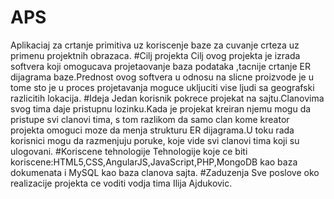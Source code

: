 # APS
Aplikaciaj za crtanje primitiva uz koriscenje baze za cuvanje crteza uz primenu projektnih obrazaca.
#Cilj projekta
Cilj ovog projekta je izrada softvera koji omogucava projetaovanje baza podataka ,tacnije crtanje ER dijagrama baze.Prednost ovog softvera u odnosu na slicne proizvode je u tome sto je u proces projetavanja moguce ukljuciti vise ljudi sa geografski razlicitih lokacija.
#Ideja
Jedan korisnik pokrece projekat na sajtu.Clanovima svog tima daje pristupnu lozinku.Kada je projekat kreiran njemu mogu da pristupe svi clanovi tima, s tom razlikom da samo clan kome kreator projekta omoguci moze da menja strukturu ER dijagrama.U toku rada korisnici mogu da razmenjuju poruke, koje vide svi clanovi tima koji su ulogovani.
#Koriscene tehnologije
Tehnologije koje ce biti koriscene:HTML5,CSS,AngularJS,JavaScript,PHP,MongoDB kao baza dokumenata i MySQL kao baza clanova sajta.
#Zaduzenja
Sve poslove oko realizacije projekta ce voditi vodja tima Ilija Ajdukovic.
